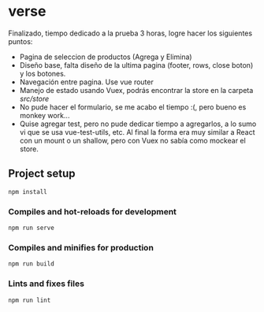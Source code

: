 # verse

Finalizado, tiempo dedicado a la prueba 3 horas, logre hacer los siguientes puntos: 

* Pagina de seleccion de productos (Agrega y Elimina)
* Diseño base, falta diseño de la ultima pagina (footer, rows, close boton) y los botones.
* Navegación entre pagina. Use vue router
* Manejo de estado usando Vuex, podrás encontrar la store en la carpeta *src/store*
* No pude hacer el formulario, se me acabo el tiempo :(, pero bueno es monkey work...
* Quise agregar test, pero no pude dedicar tiempo a agregarlos, a lo sumo vi que se usa vue-test-utils, etc. Al final la forma era muy similar a React con un mount o un shallow, pero con Vuex no sabía como mockear el store.

## Project setup
```
npm install
```

### Compiles and hot-reloads for development
```
npm run serve
```

### Compiles and minifies for production
```
npm run build
```

### Lints and fixes files
```
npm run lint
```
